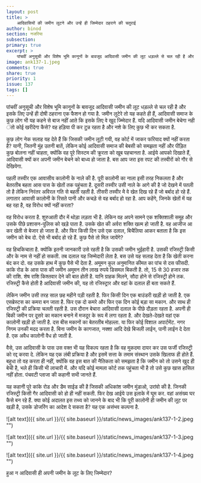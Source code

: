 ```yaml
---
layout: post
title: >
    आदिवासियों की जमीन लूटने और उन्हें ही जिम्मेदार ठहराने की चतुराई
author: binod
section: नजरिया
subsection:
primary: true
excerpt: >
    पांचवीं अनुसूची और विशेष भूमि कानूनों के बावजूद आदिवासी जमीन की लूट धड़ल्ले से चल रही है और इसके लिए उन्हें ही दोषी ठहराना एक फैशन हो गया है. जमीन लुटेरे तो यह कहते ही हैं, आदिवासी समाज के कुछ लोग भी यह कहने से बाज नहीं आते कि इसके लिए वे खुद ज्म्मिेदार हैं.
image: ank137-1.jpeg
comments: true
share: true
priority: 1
issue: 137
tags: []
---
```


पांचवीं अनुसूची और विशेष भूमि कानूनों के बावजूद आदिवासी जमीन की लूट धड़ल्ले से चल रही है और इसके लिए उन्हें ही दोषी ठहराना एक फैशन हो गया है. जमीन लुटेरे तो यह कहते ही हैं, आदिवासी समाज के कुछ लोग भी यह कहने से बाज नहीं आते कि इसके लिए वे खुद ज्म्मिेदार हैं. यदि आदिवासी जमीन बेचेगा नही ंतो कोई खरीदेगा कैसे? वह हड़िया पी कर टुन्न रहता है और नशे के लिए कुछ भी कर सकता है.

कुछ लोग नेक सलाह यह देते हैं कि जिसकी जमीन लूटी गयी, वह कोर्ट में जाकर फरियाद क्यों नहीं करता है? यानी, जितनी मुंह उतनी बातें, लेकिन कोई आदिवासी समाज की बेबसी को समझता नहीं और पीड़ित कुछ बोलना नहीं चाहता, क्योंकि वह पूरे सिस्टम की क्रूरता को खूब पहचानता है. आईये आपको दिखाते हैं, आदिवासी क्यों कर अपनी जमीन बेचने को बाध्य हो जाता है. बस आप जरा इस रपट की तस्वीरों को गौर से देखियेगा.

पहली तस्वीर एक आवासीय कालोनी के नाले की है. पूरी कालोनी का नाला इसी तरह निकलता है और बेतरतीब बहता आस पास के खेतों तक पहुंचता है. दूसरी तस्वीर उसी नाले के आगे की है जो देखने में पतली तो है लेकिन निरंतर अविरल गति से बहती रहती है. तीसरी तस्वीर मेे वे खेत दिख रहे हैं जो बर्बाद हो रहे हैं. लगातार आवासी कालोनी के रिसते पानी और कचड़े से वह बर्बाद हो रहा है. आप कहेंगे, जिनके खेतों में यह बह रहा है, वह विरोध क्यों नहीं करता?

वह विरोध करता है. शुरुआती दौर में थोड़ा लड़ता भी है. लेकिन वह अपने सामने एक शक्तिशाली समूह और उसके पीछे प्रशासन-पुलिस को खड़े पाता है. उसके खेत की अर्वरा शक्ति खत्म हो जाती है. वह आजीज आ कर खेती से बेजार हो जाता है. और फिर किसी दिन उसे एक दलाल, बिचैलिया आकर बताता है कि इस जमीन को बेच दो. ऐसे भी बर्बाद हो रहे हैं. कुछ पैसे तो मिल जायेंगे?

वह हिचकिचाता है. क्योंकि इतनी जानकारी उसे रहती है कि उसकी जमीन भुईहारी है. उसकी रजिस्ट्री किसी और के नाम से नहीं हो सकती. तब दलाल यह जिम्मेदारी लेता है. बस उसे यह सलाह देता है कि खेती करना बंद कर दो. वह उसके हाथ में कुछ पैसे भी देता है. अमूमन कुल अनुमानित कीमत का पांच से दस फीसदी. कांके रोड के आस पास की जमीन अमूमन तीन लाख रुपये डिसमल बिकती है. तो, 15 से 30 हजार तक की राशि. शेष राशि किश्तवार देने की बात होती है. यानि ग्राहक मिलने, सौदा होने से रजिस्ट्री होने तक. रजिस्ट्री कैसे होती है आदिवासी जमीन की, यह तो रजिस्ट्रार और वहां के दलाल ही बता सकते हैं.

लेकिन जमीन उसी तरह साल छह महीने पड़ी रहती है. फिर किसी दिन एक बाउंडरी खड़ी हो जाती है. एक एसब्रेस्टस का कमरा बन जाता है. फिर एक दो कमरे और फिर एक दिन कोई बड़ा सा मकान. और साथ ही रजिस्ट्री की प्रक्रिया चलती रहती है. उस दौरान बेचारा आदिवासी दलाल के पीछे दौड़ता रहता है. अपनी ही बिकी जमीन पर दूसरे का मकान बनाने में मजदूर के रूप में लगा रहता है. और देखते-देखते वहां एक कालोनी खड़ी हो जाती है. दस बीस मकानों का बेतरतीब मोहल्ला. या फिर कोई विशाल अपार्टमेंट. नगर निगम उनकी मदद करता है. बिना जमीन के कागजात, नक्शा आदि देखे बिजली लाईन, पानी लाईन दे देता है. एक अवैध कालोनी वैध हो जाती है.

वैसे, उस आदिवासी के पास उस वक्त भी यह विकल्प रहता है कि वह मुकदमा दायर कर उस फर्जी रजिस्ट्री को रद्द करवा दे. लेकिन यह एक लंबी प्रक्रिया है और इसमें सत्ता के तमाम संस्थान उसके खिलाफ ही होते हैं. बहुधा तो वह करता ही नहीं, क्योंकि वह इस बात की नैतिकता को समझता है कि जमीन को तो उसने खुद ही बेची है, भले ही किसी भी लाचारी में. और यदि कोई मामला कोर्ट तक पहुंचता भी है तो उसे कुछ खास हासिल नहीं होता. पंचवटी प्लाजा की कहानी सभी जानते हैं.

यह कहानी पूरे कांके रोड और डैम साईड की है जिसकी अधिकांश जमीन मुंडाओ, उरांवो की है. जिनकी रजिस्ट्री किसी गैर आदिवासी को हो ही नहीं सकती. फिर देख आईये उस इलाके में घूम कर. वहां असंख्य घर कैसे बन रहे हैं. क्या कोई अदालत इस तथ्य को जानने के बाद भी कि पूरी कालोनी ही जमीन की लूट पर खड़ी है, उसके डोजरिंग का आदेश दे सकता है? यह एक असंभव कल्पना है.

![alt text]({{ site.url }}/{{ site.baseurl }}/static/news_images/ank137-1-2.jpeg "")

![alt text]({{ site.url }}/{{ site.baseurl }}/static/news_images/ank137-1-3.jpeg "")

![alt text]({{ site.url }}/{{ site.baseurl }}/static/news_images/ank137-1-4.jpeg "")

हुआ न आदिवासी ही अपनी जमीन के लूट के लिए जिम्मेदार?